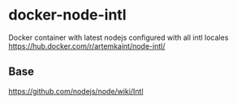 # docker-node-intl
Docker container with latest nodejs configured with all intl locales
https://hub.docker.com/r/artemkaint/node-intl/

## Base
https://github.com/nodejs/node/wiki/Intl
